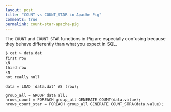 ```yaml
---
layout: post
title: "COUNT vs COUNT_STAR in Apache Pig"
comments: true
permalink: count-star-apache-pig
---
```


The `COUNT` and `COUNT_STAR` functions in Pig are especially confusing
because they behave differently than what you expect in SQL.

```bash
$ cat > data.dat
first row
\N
third row
\N
not really null
```

```
data = LOAD 'data.dat' AS (row);

group_all = GROUP data all;
nrows_count = FOREACH group_all GENERATE COUNT(data.value);
nrows_count_star = FOREACH group_all GENERATE COUNT_STRA(data.value);
```
